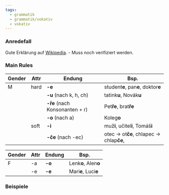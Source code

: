 ```yaml
---
tags:
  - grammatik
  - grammatik/vokativ
  - vokativ
---
```


### Anredefall

Gute Erklärung auf [Wikipedia](https://de.wiktionary.org/wiki/Verzeichnis:Tschechisch/Grammatik/Vokativ_(5._Fall)). - Muss noch verifiziert werden.

### Main Rules

| Gender | Attr | Endung | Bsp. |
| --- | --- | --- | --- |
| M   | hard| **-e**                        | student**e**, pan**e**, doktor**e** |
|     |     | **-u** (nach k, h, ch)        | tatink**u**, Novák**u**             |
|     |     | **-ře** (nach Konsonanten + r)| Pet**ře**, brat**ře**               |
|     |     | **-o** (nach a)               | Koleg**o**                          |
|     | soft| **-i**                        | muž**i**, učitel**i**, Tomáš**i** |
|     |     | **-če** (nach -ec)            | otec -> ot**če**, chlapec -> chlap**če**, |

| Gender | Attr | Endung | Bsp. |
| --- | --- | --- | --- |
| F   | -a  |**-o**             | Lenk**o**, Alen**o** |
|     | -e  |**-e**             | Mari**e**, Luci**e** |


### Beispiele
